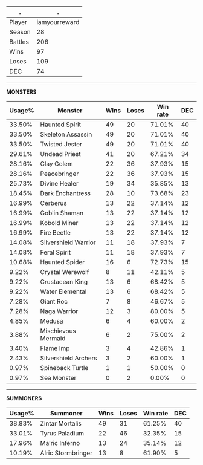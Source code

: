 .|.
|-|-
Player|iamyourreward
Season|28
Battles|206
Wins|97
Loses|109
DEC|74

---
**MONSTERS**

Usage%|Monster|Wins|Loses|Win rate|DEC|
-|-|-|-|-|-|
33.50%|Haunted Spirit|49|20|71.01%|40|
33.50%|Skeleton Assassin|49|20|71.01%|40|
33.50%|Twisted Jester|49|20|71.01%|40|
29.61%|Undead Priest|41|20|67.21%|34|
28.16%|Clay Golem|22|36|37.93%|15|
28.16%|Peacebringer|22|36|37.93%|15|
25.73%|Divine Healer|19|34|35.85%|13|
18.45%|Dark Enchantress|28|10|73.68%|23|
16.99%|Cerberus|13|22|37.14%|12|
16.99%|Goblin Shaman|13|22|37.14%|12|
16.99%|Kobold Miner|13|22|37.14%|12|
16.99%|Fire Beetle|13|22|37.14%|12|
14.08%|Silvershield Warrior|11|18|37.93%|7|
14.08%|Feral Spirit|11|18|37.93%|7|
10.68%|Haunted Spider|16|6|72.73%|15|
9.22%|Crystal Werewolf|8|11|42.11%|5|
9.22%|Crustacean King|13|6|68.42%|5|
9.22%|Water Elemental|13|6|68.42%|5|
7.28%|Giant Roc|7|8|46.67%|5|
7.28%|Naga Warrior|12|3|80.00%|5|
4.85%|Medusa|6|4|60.00%|2|
3.88%|Mischievous Mermaid|6|2|75.00%|2|
3.40%|Flame Imp|3|4|42.86%|1|
2.43%|Silvershield Archers|3|2|60.00%|1|
0.97%|Spineback Turtle|1|1|50.00%|0|
0.97%|Sea Monster|0|2|0.00%|0|

---
**SUMMONERS**

Usage%|Summoner|Wins|Loses|Win rate|DEC|
-|-|-|-|-|-|
38.83%|Zintar Mortalis|49|31|61.25%|40|
33.01%|Tyrus Paladium|22|46|32.35%|15|
17.96%|Malric Inferno|13|24|35.14%|12|
10.19%|Alric Stormbringer|13|8|61.90%|5|
